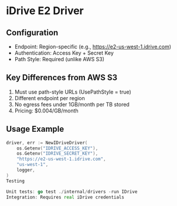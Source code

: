 # iDrive E2 Driver

## Configuration
- Endpoint: Region-specific (e.g., https://e2-us-west-1.idrive.com)
- Authentication: Access Key + Secret Key
- Path Style: Required (unlike AWS S3)

## Key Differences from AWS S3
1. Must use path-style URLs (UsePathStyle = true)
2. Different endpoint per region
3. No egress fees under 1GB/month per TB stored
4. Pricing: $0.004/GB/month

## Usage Example
```go
driver, err := NewIDriveDriver(
    os.Getenv("IDRIVE_ACCESS_KEY"),
    os.Getenv("IDRIVE_SECRET_KEY"),
    "https://e2-us-west-1.idrive.com",
    "us-west-1",
    logger,
)
Testing

Unit tests: go test ./internal/drivers -run IDrive
Integration: Requires real iDrive credentials
